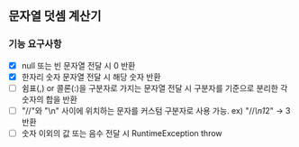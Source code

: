 ## 문자열 덧셈 계산기
### 기능 요구사항
- [x] null 또는 빈 문자열 전달 시 0 반환 
- [x] 한자리 숫자 문자열 전달 시 해당 숫자 반환
- [ ]  쉼표(,) or 콜론(:)을 구분자로 가지는 문자열 전달 시 구분자를 기준으로 분리한 각 숫자의 합을 반환
- [ ] "//"와 "\n" 사이에 위치하는 문자를 커스텀 구분자로 사용 가능. ex) "//*\n1*2" -> 3 반환
- [ ] 숫자 이외의 값 또는 음수 전달 시 RuntimeException throw